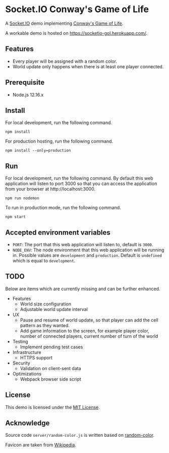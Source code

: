 # Socket.IO Conway's Game of Life
A [Socket.IO](https://socket.io/) demo implementing [Conway's Game of Life](https://en.wikipedia.org/wiki/Conway%27s_Game_of_Life).

A workable demo is hosted on https://socketio-gol.herokuapp.com/.


## Features
- Every player will be assigned with a random color.
- World update only happens when there is at least one player connected.


## Prerequisite
- Node.js 12.16.x


## Install
For local development, run the following command.
```
npm install
```

For production hosting, run the following command.
```
npm install --only=production
```


## Run
For local development, run the following command. By default this web application will
listen to port 3000 so that you can access the application from your browser at http://localhost:3000.
```
npm run nodemon
```

To run in production mode, run the following command.
```
npm start
```


## Accepted environment variables
- `PORT`: The port that this web application will listen to, default is `3000`.
- `NODE_ENV`: The node environment that this web application will be running in. Possible
	values are `development` and `production`. Default is `undefined` which is equal
	to `development`.


## TODO
Below are items which are currently missing and can be further enhanced.
- Features
	- World size configuration
	- Adjustable world update interval
- UX
	- Pause and resume of world update, so that player can add the cell pattern as they
		wanted.
	- Add game information to the screen, for example player color, number of connected players,
		current number of turn of the world
- Testing
	- Implement pending test cases
- Infrastructure
	- HTTPS support
- Security
	- Validation on client-sent data
- Optimizations
	- Webpack browser side script


## License
This demo is licensed under the [MIT License](LICENSE).


## Acknowledge
Source code `server/random-color.js` is written based on [random-color](https://www.npmjs.com/package/random-color).

Favicon are taken from [Wikipedia](https://commons.wikimedia.org/wiki/File:Game_of_life_fpento.svg).
